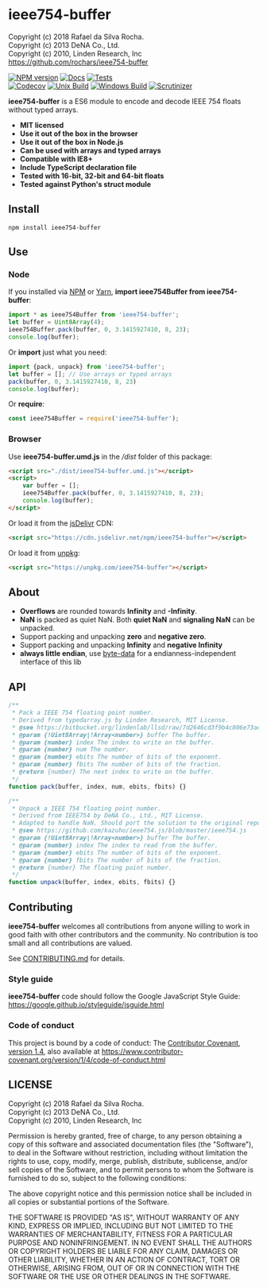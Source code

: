 # ieee754-buffer
Copyright (c) 2018 Rafael da Silva Rocha.  
Copyright (c) 2013 DeNA Co., Ltd.  
Copyright (c) 2010, Linden Research, Inc  
https://github.com/rochars/ieee754-buffer

[![NPM version](https://img.shields.io/npm/v/ieee754-buffer.svg?style=for-the-badge)](https://www.npmjs.com/package/ieee754-buffer) [![Docs](https://img.shields.io/badge/docs-online-blue.svg?style=for-the-badge)](https://rochars.github.io/ieee754-buffer/docs/index.html) [![Tests](https://img.shields.io/badge/tests-online-blue.svg?style=for-the-badge)](https://rochars.github.io/ieee754-buffer/test/dist/browser.html)  
[![Codecov](https://img.shields.io/codecov/c/github/rochars/ieee754-buffer.svg?style=flat-square)](https://codecov.io/gh/rochars/ieee754-buffer) [![Unix Build](https://img.shields.io/travis/rochars/ieee754-buffer.svg?style=flat-square)](https://travis-ci.org/rochars/ieee754-buffer) [![Windows Build](https://img.shields.io/appveyor/ci/rochars/ieee754-buffer.svg?style=flat-square&logo=appveyor)](https://ci.appveyor.com/project/rochars/ieee754-buffer) [![Scrutinizer](https://img.shields.io/scrutinizer/g/rochars/ieee754-buffer.svg?style=flat-square&logo=scrutinizer)](https://scrutinizer-ci.com/g/rochars/ieee754-buffer/)

**ieee754-buffer** is a ES6 module to encode and decode IEEE 754 floats without typed arrays.

- **MIT licensed**
- **Use it out of the box in the browser**
- **Use it out of the box in Node.js**
- **Can be used with arrays and typed arrays**
- **Compatible with IE8+**
- **Include TypeScript declaration file**
- **Tested with 16-bit, 32-bit and 64-bit floats**
- **Tested against Python's struct module**

## Install
```
npm install ieee754-buffer
```

## Use

### Node
If you installed via [NPM](https://www.npmjs.com/) or [Yarn](https://yarnpkg.com), **import ieee754Buffer from ieee754-buffer**:
```javascript
import * as ieee754Buffer from 'ieee754-buffer';
let buffer = Uint8Array(4);
ieee754Buffer.pack(buffer, 0, 3.1415927410, 8, 23);
console.log(buffer);
```

Or **import** just what you need:
```javascript
import {pack, unpack} from 'ieee754-buffer';
let buffer = []; // Use arrays or typed arrays
pack(buffer, 0, 3.1415927410, 8, 23)
console.log(buffer);
```

Or **require**:
```javascript
const ieee754Buffer = require('ieee754-buffer');
```

### Browser
Use **ieee754-buffer.umd.js** in the */dist* folder of this package:
```html
<script src="./dist/ieee754-buffer.umd.js"></script>
<script>
	var buffer = [];
	ieee754Buffer.pack(buffer, 0, 3.1415927410, 8, 23);
	console.log(buffer);
</script>
```

Or load it from the [jsDelivr](https://cdn.jsdelivr.net/npm/ieee754-buffer) CDN:
```html
<script src="https://cdn.jsdelivr.net/npm/ieee754-buffer"></script>
```

Or load it from [unpkg](https://unpkg.com/ieee754-buffer):
```html
<script src="https://unpkg.com/ieee754-buffer"></script>
```

## About
- **Overflows** are rounded towards **Infinity** and **-Infinity**.
- **NaN** is packed as quiet NaN. Both **quiet NaN** and **signaling NaN** can be unpacked.
- Support packing and unpacking **zero** and **negative zero**.
- Support packing and unpacking **Infinity** and **negative Infinity**
- **always little endian**, use [byte-data](https://www.github.com/rochars/byte-data) for a endianness-independent interface of this lib

## API
```javascript
/**
 * Pack a IEEE 754 floating point number.
 * Derived from typedarray.js by Linden Research, MIT License.
 * @see https://bitbucket.org/lindenlab/llsd/raw/7d2646cd3f9b4c806e73aebc4b32bd81e4047fdc/js/typedarray.js
 * @param {!Uint8Array|!Array<number>} buffer The buffer.
 * @param {number} index The index to write on the buffer.
 * @param {number} num The number.
 * @param {number} ebits The number of bits of the exponent.
 * @param {number} fbits The number of bits of the fraction.
 * @return {number} The next index to write on the buffer.
 */
function pack(buffer, index, num, ebits, fbits) {}

/**
 * Unpack a IEEE 754 floating point number.
 * Derived from IEEE754 by DeNA Co., Ltd., MIT License. 
 * Adapted to handle NaN. Should port the solution to the original repo.
 * @see https://github.com/kazuho/ieee754.js/blob/master/ieee754.js
 * @param {!Uint8Array|!Array<number>} buffer The buffer.
 * @param {number} index The index to read from the buffer.
 * @param {number} ebits The number of bits of the exponent.
 * @param {number} fbits The number of bits of the fraction.
 * @return {number} The floating point number.
 */
function unpack(buffer, index, ebits, fbits) {}
```

## Contributing
**ieee754-buffer** welcomes all contributions from anyone willing to work in good faith with other contributors and the community. No contribution is too small and all contributions are valued.

See [CONTRIBUTING.md](https://github.com/rochars/ieee754-buffer/blob/master/CONTRIBUTING.md) for details.

### Style guide
**ieee754-buffer** code should follow the Google JavaScript Style Guide:  
https://google.github.io/styleguide/jsguide.html

### Code of conduct
This project is bound by a code of conduct: The [Contributor Covenant, version 1.4](https://github.com/rochars/ieee754-buffer/blob/master/CODE_OF_CONDUCT.md), also available at https://www.contributor-covenant.org/version/1/4/code-of-conduct.html

## LICENSE
Copyright (c) 2018 Rafael da Silva Rocha.  
Copyright (c) 2013 DeNA Co., Ltd.  
Copyright (c) 2010, Linden Research, Inc

Permission is hereby granted, free of charge, to any person obtaining
a copy of this software and associated documentation files (the
"Software"), to deal in the Software without restriction, including
without limitation the rights to use, copy, modify, merge, publish,
distribute, sublicense, and/or sell copies of the Software, and to
permit persons to whom the Software is furnished to do so, subject to
the following conditions:

The above copyright notice and this permission notice shall be
included in all copies or substantial portions of the Software.

THE SOFTWARE IS PROVIDED "AS IS", WITHOUT WARRANTY OF ANY KIND,
EXPRESS OR IMPLIED, INCLUDING BUT NOT LIMITED TO THE WARRANTIES OF
MERCHANTABILITY, FITNESS FOR A PARTICULAR PURPOSE AND
NONINFRINGEMENT. IN NO EVENT SHALL THE AUTHORS OR COPYRIGHT HOLDERS BE
LIABLE FOR ANY CLAIM, DAMAGES OR OTHER LIABILITY, WHETHER IN AN ACTION
OF CONTRACT, TORT OR OTHERWISE, ARISING FROM, OUT OF OR IN CONNECTION
WITH THE SOFTWARE OR THE USE OR OTHER DEALINGS IN THE SOFTWARE.
